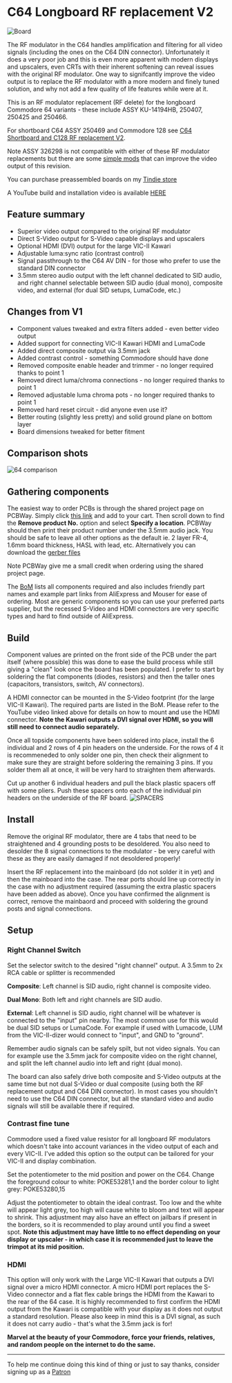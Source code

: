 # C64 Longboard RF replacement V2

![Board](https://github.com/TheRetroChannel/Commdore-64-RF-replacement-Longboard-V2/blob/main/Images/RF%20V2%20LONGBOARD.jpg)

The RF modulator in the C64 handles amplification and filtering for all video signals (including the ones on the C64 DIN connector). Unfortunately it does a very poor job and this is even more apparent with modern displays and upscalers, even CRTs with their inherent softening can reveal issues with the original RF modulator. One way to signifcantly improve the video output is to replace the RF modulator with a more modern and finely tuned solution, and why not add a few quality of life features while were at it.

This is an RF modulator replacement (RF delete) for the longboard Commodore 64 variants - these include ASSY KU-14194HB, 250407, 250425 and 250466. 

For shortboard C64 ASSY 250469 and Commodore 128 see [C64 Shortboard and C128 RF replacement V2](https://github.com/TheRetroChannel/Commodore-64-Shortboard-and-C128-RF-Replacement-V2). 

Note ASSY 326298 is not compatible with either of these RF modulator replacements but there are some [simple mods](https://youtu.be/agDFLPP9yIw) that can improve the video output of this revision.

You can purchase preassembled boards on my [Tindie store](https://www.tindie.com/stores/theretrochannel/)

A YouTube build and installation video is available [HERE](https://youtu.be/t5yx6tAaMuE)

## Feature summary
* Superior video output compared to the original RF modulator
* Direct S-Video output for S-Video capable displays and upscalers
* Optional HDMI (DVI) output for the large VIC-II Kawari
* Adjustable luma:sync ratio (contrast control)
* Signal passthrough to the C64 AV DIN - for those who prefer to use the standard DIN connector
* 3.5mm stereo audio output with the left channel dedicated to SID audio, and right channel selectable between SID audio (dual mono), composite video, and external (for dual SID setups, LumaCode, etc.)

## Changes from V1
* Component values tweaked and extra filters added - even better video output
* Added support for connecting VIC-II Kawari HDMI and LumaCode
* Added direct composite output via 3.5mm jack
* Added contrast control - something Commodore should have done
* Removed composite enable header and trimmer - no longer required thanks to point 1
* Removed direct luma/chroma connections - no longer required thanks to point 1
* Removed adjustable luma chroma pots - no longer required thanks to point 1
* Removed hard reset circuit - did anyone even use it?
* Better routing (slightly less pretty) and solid ground plane on bottom layer
* Board dimensions tweaked for better fitment

## Comparison shots

![64 comparison](https://github.com/TheRetroChannel/Commdore-64-RF-replacement-Longboard-V2/blob/main/Images/COMPARISONS%20250407%20PAL.png)
 
## Gathering components
The easiest way to order PCBs is through the shared project page on PCBWay. Simply click [this link](https://www.pcbway.com/project/shareproject/Commodore_64_Longboard_RF_Modulator_Replacement_V2_9f89285d.html) and add to your cart. Then scroll down to find the **Remove product No.** option and select **Specify a location**. PCBWay should then print their product number under the 3.5mm audio jack. You should be safe to leave all other options as the default ie. 2 layer FR-4, 1.6mm board thickness, HASL with lead, etc. Alternatively you can download the [gerber files](https://github.com/TheRetroChannel/Commdore-64-RF-replacement-Longboard-V2/blob/main/Files/Gerber_C64%20LB%20V2.zip)

Note PCBWay give me a small credit when ordering using the shared project page.

The [BoM](https://github.com/TheRetroChannel/Commdore-64-RF-replacement-Longboard-V2/blob/main/Files/BOM_C64_Longboard_RF_V2.xlsx) lists all components required and also includes friendly part names and example part links from AliExpress and Mouser for ease of ordering. Most are generic components so you can use your preferred parts supplier, but the recessed S-Video and HDMI connectors are very specific types and hard to find outside of AliExpress.

## Build
Component values are printed on the front side of the PCB under the part itself (where possible) this was done to ease the build process while still giving a "clean" look once the board has been populated. I prefer to start by soldering the flat components (diodes, resistors) and then the taller ones (capacitors, transistors, switch, AV connectors).

A HDMI connector can be mounted in the S-Video footprint (for the large VIC-II Kawari). The required parts are listed in the BoM. Please refer to the YouTube video linked above for details on how to mount and use the HDMI connector. **Note the Kawari outputs a DVI signal over HDMI, so you will still need to connect audio separately.**

Once all topside components have been soldered into place, install the 6 individual and 2 rows of 4 pin headers on the underside. For the rows of 4 it is recommeneded to only solder one pin, then check their alignment to make sure they are straight before soldering the remaining 3 pins. If you solder them all at once, it will be very hard to straighten them afterwards. 

Cut up another 6 individual headers and pull the black plastic spacers off with some pliers. Push these spacers onto each of the individual pin headers on the underside of the RF board. ![SPACERS](https://github.com/TheRetroChannel/Commdore-64-RF-replacement-Longboard-V2/blob/main/Images/lb%20standoffs.jpg)

## Install
Remove the original RF modulator, there are 4 tabs that need to be straightened and 4 grounding posts to be desoldered. You also need to desolder the 8 signal connections to the modulator - be very careful with these as they are easily damaged if not desoldered properly!

Insert the RF replacement into the mainboard (do not solder it in yet) and then the mainboard into the case. The rear ports should line up correctly in the case with no adjustment required (assuming the extra plastic spacers have been added as above). Once you have confirmed the alignment is correct, remove the mainbaord and proceed with soldering the ground posts and signal connections.

## Setup
### Right Channel Switch
Set the selector switch to the desired "right channel" output. A 3.5mm to 2x RCA cable or splitter is recommended

**Composite**: Left channel is SID audio, right channel is composite video.

**Dual Mono**: Both left and right channels are SID audio.

**External**: Left channel is SID audio, right channel will be whatever is connected to the "input" pin nearby. The most common use for this would be dual SID setups or LumaCode. For example if used with Lumacode, LUM from the VIC-II-dizer would connect to "input", and GND to "ground".

Remember audio signals can be safely spilt, but not video signals. You can for example use the 3.5mm jack for composite video on the right channel, and split the left channel audio into left and right (dual mono).

The board can also safely drive both composite and S-Video outputs at the same time but not dual S-Video or dual composite (using both the RF replacement output and C64 DIN connector). In most cases you shouldn't need to use the C64 DIN connector, but all the standard video and audio signals will still be available there if required.

### Contrast fine tune
Commodore used a fixed value resistor for all longboard RF modulators which doesn't take into account variances in the video output of each and every VIC-II. I've added this option so the output can be tailored for your VIC-II and display combination.

Set the potentiometer to the mid position and power on the C64. Change the foreground colour to white: POKE53281,1 and the border colour to light grey: POKE53280,15

Adjust the potentiometer to obtain the ideal contrast. Too low and the white will appear light grey, too high will cause white to bloom and text will appear to shrink. This adjustment may also have an effect on jailbars if present in the borders, so it is recommended to play around until you find a sweet spot. **Note this adjustment may have little to no effect depending on your display or upscaler - in which case it is recommended just to leave the trimpot at its mid position.**

### HDMI
This option will only work with the Large VIC-II Kawari that outputs a DVI signal over a micro HDMI connector. A micro HDMI port replaces the S-Video connector and a flat flex cable brings the HDMI from the Kawari to the rear of the 64 case. It is highly recommended to first confirm the HDMI output from the Kawari is compatible with your display as it does not output a standard resolution. Please also keep in mind this is a DVI signal, as such it does not carry audio - that's what the 3.5mm jack is for!

**Marvel at the beauty of your Commodore, force your friends, relatives, and random people on the internet to do the same.**

-------

To help me continue doing this kind of thing or just to say thanks, consider signing up as a [Patron](https://www.patreon.com/theretrochannel)
